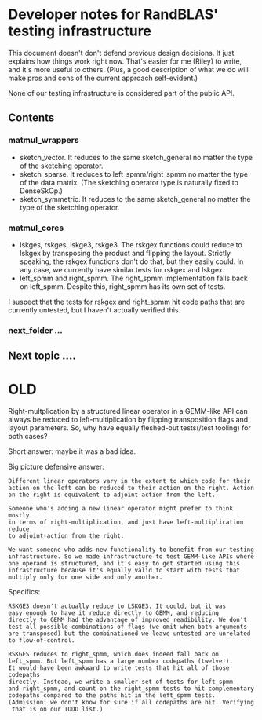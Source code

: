 # Developer notes for RandBLAS' testing infrastructure


This document doesn't don't defend previous design decisions.
It just explains how things work right now.
That's easier for me (Riley) to write, and it's more useful to others.
(Plus, a good description of what we do will make pros and cons of the current approach self-evident.)

None of our testing infrastructure is considered part of the public API.

## Contents

### matmul_wrappers

  * sketch_vector. It reduces to the same sketch_general no matter the type of the sketching operator.
  * sketch_sparse. It reduces to left_spmm/right_spmm no matter the type of the data matrix. (The
    sketching operator type is naturally fixed to DenseSkOp.)
  * sketch_symmetric. It reduces to the same sketch_general no matter the type of the sketching operator.

### matmul_cores

  * lskges, rskges, lskge3, rskge3. The rskgex functions could reduce to lskgex by transposing the
    product and flipping the layout. Strictly speaking, the rskgex functions don't do that, but they
    easily could. In any case, we currently have similar tests for rskgex and lskgex.
  * left_spmm and right_spmm. The right_spmm implementation falls back on left_spmm. Despite this,
    right_spmm has its own set of tests.

I suspect that the tests for rskgex and right_spmm hit code paths that are currently untested,
but I haven't actually verified this. 

### next_folder ... 

## Next topic ....



# OLD


Right-multplication by a structured linear operator in a GEMM-like API can
always be reduced to left-multiplication by flipping transposition flags and
layout parameters. So, why have equally fleshed-out tests(/test tooling) for
both cases?

Short answer: maybe it was a bad idea.

Big picture defensive answer:

    Different linear operators vary in the extent to which code for their 
    action on the left can be reduced to their action on the right. Action
    on the right is equivalent to adjoint-action from the left.

    Someone who's adding a new linear operator might prefer to think mostly
    in terms of right-multiplication, and just have left-multiplication reduce
    to adjoint-action from the right. 

    We want someone who adds new functionality to benefit from our testing infrastructure. So we made infrastructure to test GEMM-like APIs where
    one operand is structured, and it's easy to get started using this 
    infrastructure because it's equally valid to start with tests that
    multiply only for one side and only another.

Specifics:

    RSKGE3 doesn't actually reduce to LSKGE3. It could, but it was
    easy enough to have it reduce directly to GEMM, and reducing 
    directly to GEMM had the advantage of improved readibility. We don't
    test all possible combinations of flags (we omit when both arguments
    are transposed) but the combinationed we leave untested are unrelated
    to flow-of-control.

    RSKGES reduces to right_spmm, which does indeed fall back on
    left_spmm. But left_spmm has a large number codepaths (twelve!).
    It would have been awkward to write tests that hit all of those codepaths
    directly. Instead, we write a smaller set of tests for left_spmm
    and right_spmm, and count on the right_spmm tests to hit complementary
    codepaths compared to the paths hit in the left_spmm tests.
    (Admission: we don't know for sure if all codepaths are hit. Verifying
     that is on our TODO list.)
